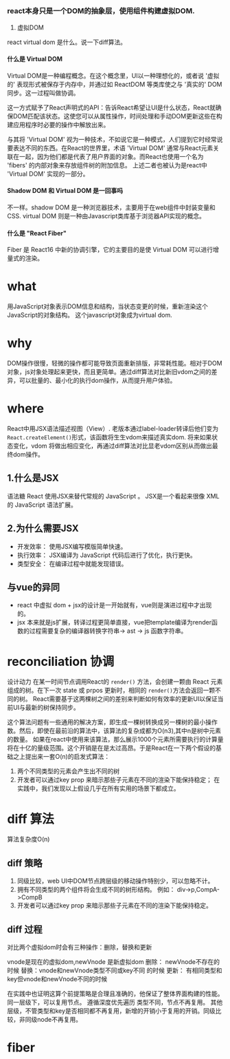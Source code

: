 #
### react本身只是一个DOM的抽象层，使用组件构建虚拟DOM.

1. 虚拟DOM

react virtual dom 是什么。说一下diff算法。
#### 什么是 Virtual DOM
Virtual DOM是一种编程概念。在这个概念里，UI以一种理想化的，或者说 '虚拟的' 表现形式被保存于内存中，并通过如 ReactDOM 等类库使之与 '真实的' DOM同步。这一过程叫做协调。

这一方式赋予了React声明式的API：告诉React希望让UI是什么状态，React就确保DOM匹配该状态。这使您可以从属性操作，时间处理和手动DOM更新这些在构建应用程序时必要的操作中解放出来。

与其将 'Virtual DOM' 视为一种技术，不如说它是一种模式，人们提到它时经常说要表达不同的东西。在React的世界里，术语 'Virtual DOM' 通常与React元素关联在一起，因为他们都是代表了用户界面的对象。而React也使用一个名为 'fibers' 的内部对象来存放组件树的附加信息。
上述二者也被认为是react中 'Virtual DOM' 实现的一部分。

#### Shadow DOM 和 Virtual DOM 是一回事吗
不一样。shadow DOM 是一种浏览器技术，主要用于在web组件中封装变量和CSS.
virtual DOM 则是一种由Javascript类库基于浏览器API实现的概念。

#### 什么是 "React Fiber"
Fiber 是 React16 中新的协调引擎，它的主要目的是使 Virtual DOM 可以进行增量式的渲染。
# what
用JavaScript对象表示DOM信息和结构，当状态变更的时候，重新渲染这个JavaScript的对象结构。
这个javascript对象成为virtual dom.
# why
DOM操作很慢，轻微的操作都可能导致页面重新排版，非常耗性能。相对于DOM对象，js对象处理起来更快，而且更简单。通过diff算法对比新旧vdom之间的差异，可以批量的、最小化的执行dom操作，从而提升用户体验。


# where
React中用JSX语法描述视图（View）.
老版本通过label-loader转译后他们变为`React.createElement()`形式，该函数将生生vdom来描述真实dom.
将来如果状态变化，vdom 将做出相应变化，再通过diff算法对比显老vdom区别从而做出最终dom操作。

## 1.什么是JSX
语法糖
React 使用JSX来替代常规的 JavaScript 。
JSX是一个看起来很像 XML 的 JavaScript 语法扩展。

## 2.为什么需要JSX
  - 开发效率： 使用JSX编写模版简单快速。
  - 执行效率： JSX编译为 JavaScript 代码后进行了优化，执行更快。
  - 类型安全： 在编译过程中就能发现错误。
  
## 与vue的异同
 - react 中虚拟 dom + jsx的设计是一开始就有，vue则是演进过程中才出现的。
 - jsx 本来就是js扩展，转译过程更简单直接，vue把template编译为render函数的过程需要复杂的编译器转换字符串-> ast -> js 函数字符串。


# reconciliation 协调

 设计动力
 在某一时间节点调用React的 `render()` 方法，会创建一颗由 React 元素组成的树。在下一次 state 或 prpos 更新时，相同的 `render()`方法会返回一颗不同的树。
 React需要基于这两棵树之间的差别来判断如何有效率的更新UI以保证当前UI与最新的树保持同步。

 这个算法问题有一些通用的解决方案，即生成一棵树转换成另一棵树的最小操作数。然后，即使在最前沿的算法中，该算法的复杂成都为O(n3),其中n是树中元素的数量。
如果在react中使用来该算法，那么展示1000个元素所需要执行的计算量将在十亿的量级范围。这个开销是在是太过高昂。于是React在一下两个假设的基础之上提出来一套O(n)的启发式算法：
1. 两个不同类型的元素会产生出不同的树
2. 开发者可以通过key prop 来暗示那些子元素在不同的渲染下能保持稳定；
   在实践中，我们发现以上假设几乎在所有实用的场景下都成立。

# diff 算法
算法复杂度O(n)

## diff 策略
1. 同级比较，web UI中DOM节点跨层级的移动操作特别少，可以忽略不计。
2. 拥有不同类型的两个组件将会生成不同的树形结构。 例如： div->p,CompA->CompB
3. 开发者可以通过key prop 来暗示那些子元素在不同的渲染下能保持稳定。

## diff 过程
对比两个虚拟dom时会有三种操作：删除，替换和更新

vnode是现在的虚拟dom,newVnode 是新虚拟dom
删除： newVnode不存在的时候
替换：vnode和newVnode类型不同或key不同 的时候
更新： 有相同类型和key但vnode和newVnode不同的时候

在实践中也证明这算个前提策略是合理且准确的，他保证了整体界面构建的性能。
同一层级下，可以复用节点。
遵循深度优先遍历
类型不同，节点不再复用。
其他层级，不管类型和key是否相同都不再复用，新增的开销小于复用的开销。同级比较，非同级node不再复用。

# fiber


 


